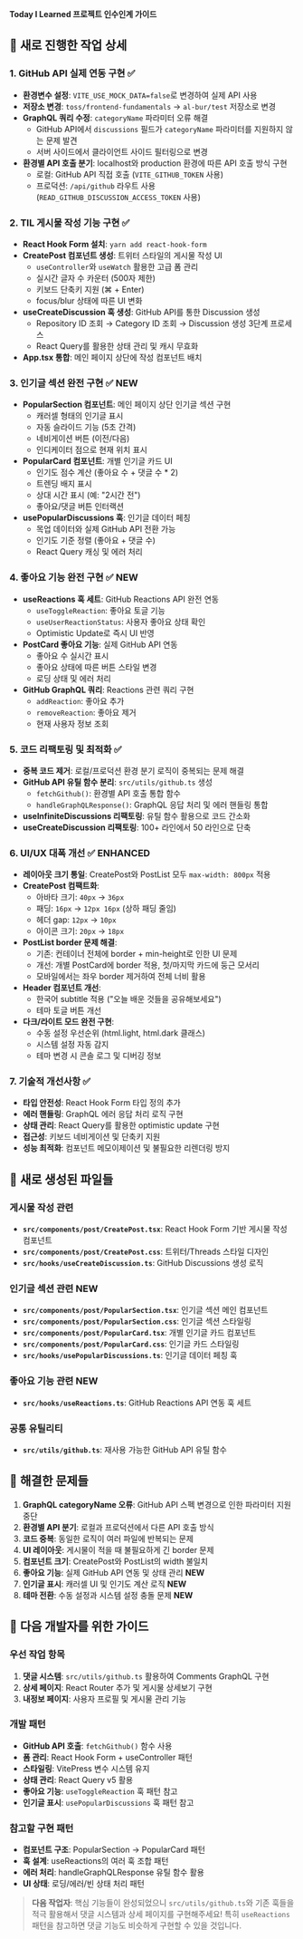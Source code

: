 **Today I Learned 프로젝트 인수인계 가이드**

## 📝 새로 진행한 작업 상세

### 1. GitHub API 실제 연동 구현 ✅

- **환경변수 설정**: `VITE_USE_MOCK_DATA=false`로 변경하여 실제 API 사용
- **저장소 변경**: `toss/frontend-fundamentals` → `al-bur/test` 저장소로 변경
- **GraphQL 쿼리 수정**: `categoryName` 파라미터 오류 해결
  - GitHub API에서 `discussions` 필드가 `categoryName` 파라미터를 지원하지 않는 문제 발견
  - 서버 사이드에서 클라이언트 사이드 필터링으로 변경
- **환경별 API 호출 분기**: localhost와 production 환경에 따른 API 호출 방식 구현
  - 로컬: GitHub API 직접 호출 (`VITE_GITHUB_TOKEN` 사용)
  - 프로덕션: `/api/github` 라우트 사용 (`READ_GITHUB_DISCUSSION_ACCESS_TOKEN` 사용)

### 2. TIL 게시물 작성 기능 구현 ✅

- **React Hook Form 설치**: `yarn add react-hook-form`
- **CreatePost 컴포넌트 생성**: 트위터 스타일의 게시물 작성 UI
  - `useController`와 `useWatch` 활용한 고급 폼 관리
  - 실시간 글자 수 카운터 (500자 제한)
  - 키보드 단축키 지원 (⌘ + Enter)
  - focus/blur 상태에 따른 UI 변화
- **useCreateDiscussion 훅 생성**: GitHub API를 통한 Discussion 생성
  - Repository ID 조회 → Category ID 조회 → Discussion 생성 3단계 프로세스
  - React Query를 활용한 상태 관리 및 캐시 무효화
- **App.tsx 통합**: 메인 페이지 상단에 작성 컴포넌트 배치

### 3. 인기글 섹션 완전 구현 ✅ **NEW**

- **PopularSection 컴포넌트**: 메인 페이지 상단 인기글 섹션 구현
  - 캐러셀 형태의 인기글 표시
  - 자동 슬라이드 기능 (5초 간격)
  - 네비게이션 버튼 (이전/다음)
  - 인디케이터 점으로 현재 위치 표시
- **PopularCard 컴포넌트**: 개별 인기글 카드 UI
  - 인기도 점수 계산 (좋아요 수 + 댓글 수 \* 2)
  - 트렌딩 배지 표시
  - 상대 시간 표시 (예: "2시간 전")
  - 좋아요/댓글 버튼 인터랙션
- **usePopularDiscussions 훅**: 인기글 데이터 페칭
  - 목업 데이터와 실제 GitHub API 전환 가능
  - 인기도 기준 정렬 (좋아요 + 댓글 수)
  - React Query 캐싱 및 에러 처리

### 4. 좋아요 기능 완전 구현 ✅ **NEW**

- **useReactions 훅 세트**: GitHub Reactions API 완전 연동
  - `useToggleReaction`: 좋아요 토글 기능
  - `useUserReactionStatus`: 사용자 좋아요 상태 확인
  - Optimistic Update로 즉시 UI 반영
- **PostCard 좋아요 기능**: 실제 GitHub API 연동
  - 좋아요 수 실시간 표시
  - 좋아요 상태에 따른 버튼 스타일 변경
  - 로딩 상태 및 에러 처리
- **GitHub GraphQL 쿼리**: Reactions 관련 쿼리 구현
  - `addReaction`: 좋아요 추가
  - `removeReaction`: 좋아요 제거
  - 현재 사용자 정보 조회

### 5. 코드 리팩토링 및 최적화 ✅

- **중복 코드 제거**: 로컬/프로덕션 환경 분기 로직이 중복되는 문제 해결
- **GitHub API 유틸 함수 분리**: `src/utils/github.ts` 생성
  - `fetchGithub()`: 환경별 API 호출 통합 함수
  - `handleGraphQLResponse()`: GraphQL 응답 처리 및 에러 핸들링 통합
- **useInfiniteDiscussions 리팩토링**: 유틸 함수 활용으로 코드 간소화
- **useCreateDiscussion 리팩토링**: 100+ 라인에서 50 라인으로 단축

### 6. UI/UX 대폭 개선 ✅ **ENHANCED**

- **레이아웃 크기 통일**: CreatePost와 PostList 모두 `max-width: 800px` 적용
- **CreatePost 컴팩트화**:
  - 아바타 크기: `40px` → `36px`
  - 패딩: `16px` → `12px 16px` (상하 패딩 줄임)
  - 헤더 gap: `12px` → `10px`
  - 아이콘 크기: `20px` → `18px`
- **PostList border 문제 해결**:
  - 기존: 컨테이너 전체에 border + min-height로 인한 UI 문제
  - 개선: 개별 PostCard에 border 적용, 첫/마지막 카드에 둥근 모서리
  - 모바일에서는 좌우 border 제거하여 전체 너비 활용
- **Header 컴포넌트 개선**:
  - 한국어 subtitle 적용 ("오늘 배운 것들을 공유해보세요")
  - 테마 토글 버튼 개선
- **다크/라이트 모드 완전 구현**:
  - 수동 설정 우선순위 (html.light, html.dark 클래스)
  - 시스템 설정 자동 감지
  - 테마 변경 시 콘솔 로그 및 디버깅 정보

### 7. 기술적 개선사항 ✅

- **타입 안전성**: React Hook Form 타입 정의 추가
- **에러 핸들링**: GraphQL 에러 응답 처리 로직 구현
- **상태 관리**: React Query를 활용한 optimistic update 구현
- **접근성**: 키보드 네비게이션 및 단축키 지원
- **성능 최적화**: 컴포넌트 메모이제이션 및 불필요한 리렌더링 방지

## 🔧 새로 생성된 파일들

### 게시물 작성 관련

- **`src/components/post/CreatePost.tsx`**: React Hook Form 기반 게시물 작성 컴포넌트
- **`src/components/post/CreatePost.css`**: 트위터/Threads 스타일 디자인
- **`src/hooks/useCreateDiscussion.ts`**: GitHub Discussions 생성 로직

### 인기글 섹션 관련 **NEW**

- **`src/components/post/PopularSection.tsx`**: 인기글 섹션 메인 컴포넌트
- **`src/components/post/PopularSection.css`**: 인기글 섹션 스타일링
- **`src/components/post/PopularCard.tsx`**: 개별 인기글 카드 컴포넌트
- **`src/components/post/PopularCard.css`**: 인기글 카드 스타일링
- **`src/hooks/usePopularDiscussions.ts`**: 인기글 데이터 페칭 훅

### 좋아요 기능 관련 **NEW**

- **`src/hooks/useReactions.ts`**: GitHub Reactions API 연동 훅 세트

### 공통 유틸리티

- **`src/utils/github.ts`**: 재사용 가능한 GitHub API 유틸 함수

## 🐛 해결한 문제들

1. **GraphQL categoryName 오류**: GitHub API 스펙 변경으로 인한 파라미터 지원 중단
2. **환경별 API 분기**: 로컬과 프로덕션에서 다른 API 호출 방식
3. **코드 중복**: 동일한 로직이 여러 파일에 반복되는 문제
4. **UI 레이아웃**: 게시물이 적을 때 불필요하게 긴 border 문제
5. **컴포넌트 크기**: CreatePost와 PostList의 width 불일치
6. **좋아요 기능**: 실제 GitHub API 연동 및 상태 관리 **NEW**
7. **인기글 표시**: 캐러셀 UI 및 인기도 계산 로직 **NEW**
8. **테마 전환**: 수동 설정과 시스템 설정 충돌 문제 **NEW**

## 🔄 다음 개발자를 위한 가이드

### 우선 작업 항목

1. **댓글 시스템**: `src/utils/github.ts` 활용하여 Comments GraphQL 구현
2. **상세 페이지**: React Router 추가 및 게시물 상세보기 구현
3. **내정보 페이지**: 사용자 프로필 및 게시물 관리 기능

### 개발 패턴

- **GitHub API 호출**: `fetchGithub()` 함수 사용
- **폼 관리**: React Hook Form + useController 패턴
- **스타일링**: VitePress 변수 시스템 유지
- **상태 관리**: React Query v5 활용
- **좋아요 기능**: `useToggleReaction` 훅 패턴 참고
- **인기글 표시**: `usePopularDiscussions` 훅 패턴 참고

### 참고할 구현 패턴

- **컴포넌트 구조**: PopularSection → PopularCard 패턴
- **훅 설계**: useReactions의 여러 훅 조합 패턴
- **에러 처리**: handleGraphQLResponse 유틸 함수 활용
- **UI 상태**: 로딩/에러/빈 상태 처리 패턴

> **다음 작업자**: 핵심 기능들이 완성되었으니 `src/utils/github.ts`와 기존 훅들을 적극 활용해서 댓글 시스템과 상세 페이지를 구현해주세요! 특히 `useReactions` 패턴을 참고하면 댓글 기능도 비슷하게 구현할 수 있을 것입니다.
